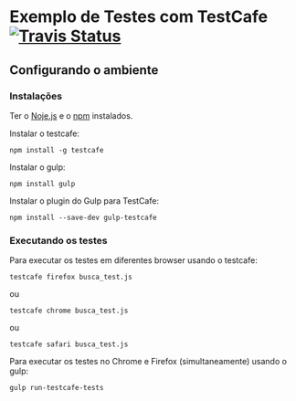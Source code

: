 # Exemplo de Testes com TestCafe [![Travis Status](https://travis-ci.org/samycici/loja-integrada-testcafe.svg?branch=master)](https://travis-ci.org/samycici/loja-integrada-testcafe)


## Configurando o ambiente ##

### Instalações ###
Ter o [Noje.js](https://nodejs.org/) e o [npm](https://www.npmjs.com/) instalados.

Instalar o testcafe:
```shell
npm install -g testcafe
```

Instalar o gulp:
```shell
npm install gulp
```

Instalar o plugin do Gulp para TestCafe:
```shell
npm install --save-dev gulp-testcafe
```
### Executando os testes ###

Para executar os testes em diferentes browser usando o testcafe:
```shell
testcafe firefox busca_test.js
```
ou
```shell
testcafe chrome busca_test.js
```

ou

```shell
testcafe safari busca_test.js
```

Para executar os testes no Chrome e Firefox (simultaneamente) usando o gulp:
```shell
gulp run-testcafe-tests
```
